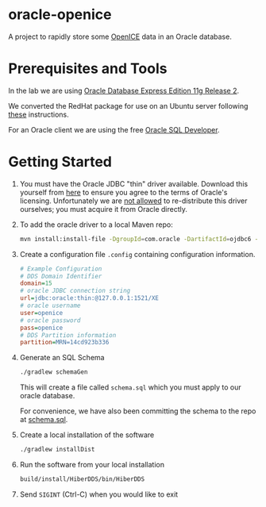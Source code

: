 # oracle-openice


A project to rapidly store some [OpenICE](https://www.openice.info) data in an Oracle database.

Prerequisites and Tools
=======================

In the lab we are using [Oracle Database Express Edition 11g Release 2](http://www.oracle.com/technetwork/database/database-technologies/express-edition/downloads/index.html).

We converted the RedHat package for use on an Ubuntu server following [these](http://meandmyubuntulinux.blogspot.de/2012/05/installing-oracle-11g-r2-express.html) instructions.

For an Oracle client we are using the free [Oracle SQL Developer](http://www.oracle.com/technetwork/developer-tools/sql-developer/overview/index.html).


Getting Started
===============

1. You must have the Oracle JDBC "thin" driver available. Download this yourself from [here](http://www.oracle.com/technetwork/database/enterprise-edition/jdbc-112010-090769.html) to ensure you agree to the terms of Oracle's licensing.  Unfortunately we are [not allowed](http://stackoverflow.com/questions/1074869/find-oracle-jdbc-driver-in-maven-repository/1074971#1074971) to re-distribute this driver ourselves; you must acquire it from Oracle directly.

1. To add the oracle driver to a local Maven repo:
    ```bash
    mvn install:install-file -DgroupId=com.oracle -DartifactId=ojdbc6 -Dversion=11.2.0.3 -Dpackaging=jar -Dfile=<Path where the jar is, example downloads>/ojdbc6.jar -DgeneratePom=true
    ```

1. Create a configuration file `.config` containing configuration information.
    ```INI
    # Example Configuration
    # DDS Domain Identifier
    domain=15
    # oracle JDBC connection string
    url=jdbc:oracle:thin:@127.0.0.1:1521/XE
    # oracle username
    user=openice
    # oracle password
    pass=openice
    # DDS Partition information
    partition=MRN=14cd923b336
    ```

1. Generate an SQL Schema
    ```bash
    ./gradlew schemaGen
    ````
    This will create a file called `schema.sql` which you must apply to our oracle database.

    For convenience, we have also been committing the schema to the repo at [schema.sql](https://github.com/mdpnp/oracle-openice/blob/master/src/main/sql/schema.sql).  

1. Create a local installation of the software
    ```bash
    ./gradlew installDist
    ```

1. Run the software from your local installation
    ```bash
    build/install/HiberDDS/bin/HiberDDS
    ````

1. Send `SIGINT` (Ctrl-C) when you would like to exit


